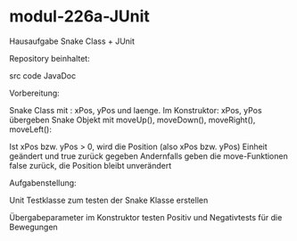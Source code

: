 # modul-226a-JUnit
Hausaufgabe Snake Class + JUnit

Repository beinhaltet:


src code
JavaDoc
 

Vorbereitung:


Snake Class mit : xPos, yPos und laenge. Im Konstruktor: xPos, yPos übergeben
Snake Objekt mit moveUp(), moveDown(), moveRight(), moveLeft():

Ist xPos bzw. yPos > 0, wird die Position (also xPos bzw. yPos) Einheit geändert und true zurück gegeben
   Andernfalls geben die move-Funktionen false zurück, die Position bleibt unverändert
 

Aufgabenstellung:


Unit Testklasse zum testen der Snake Klasse erstellen

   Übergabeparameter im Konstruktor testen
Positiv und Negativtests für die Bewegungen
 


